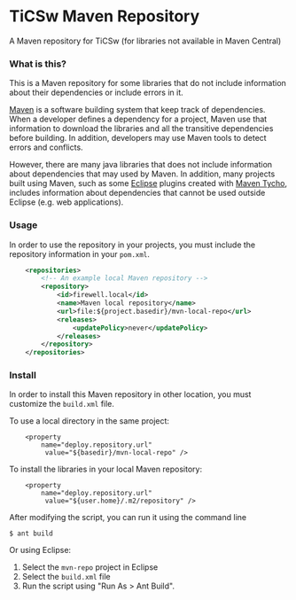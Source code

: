 # TiCSw Maven Repository
A Maven repository for TiCSw (for libraries not available in Maven Central) 

### What is this?

This is a Maven repository for some libraries that do not include information about their dependencies or include errors in it. 

[Maven][maven] is a software building system that keep track of dependencies. When a developer defines a dependency for a project, Maven use that information to download the libraries and all the transitive dependencies before building. In addition, developers may use Maven tools to detect errors and conflicts.

However, there are many java libraries that does not include information about dependencies that may used by Maven. In addition, many projects built using Maven, such as some [Eclipse][eclipse] plugins created with [Maven Tycho][tycho], includes information about dependencies that cannot be used outside Eclipse (e.g. web applications).

[maven]: http://maven.apache.org/
[eclipse]: https://eclipse.org/
[tycho]: https://eclipse.org/tycho/

### Usage

In order to use the repository in your projects, you must include the repository information in your ``pom.xml``.

```xml
	<repositories>
		<!-- An example local Maven repository -->			
		<repository>
			<id>firewell.local</id>
			<name>Maven local repository</name>
			<url>file:${project.basedir}/mvn-local-repo</url>
			<releases>
				<updatePolicy>never</updatePolicy>
			</releases>
		</repository>
	</repositories>
``` 

### Install

In order to install this Maven repository in other location, you must customize the ``build.xml`` file.

To use a local directory in the same project:

    	<property 
    	    name="deploy.repository.url" 
			 value="${basedir}/mvn-local-repo" />

To install the libraries in your local Maven repository:

		<property 
		    name="deploy.repository.url" 
			 value="${user.home}/.m2/repository" />

After modifying the script, you can run it using the command line

    $ ant build

Or using Eclipse:

1. Select the ``mvn-repo`` project in Eclipse
2. Select the ``build.xml`` file
3. Run the script using "Run As > Ant Build".